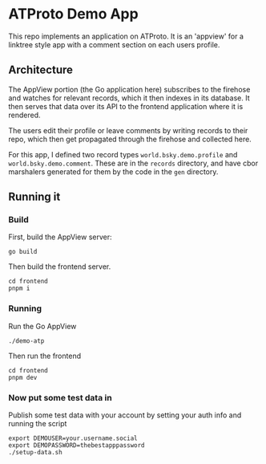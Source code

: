 # ATProto Demo App

This repo implements an application on ATProto. It is an 'appview' for a
linktree style app with a comment section on each users profile.

## Architecture

The AppView portion (the Go application here) subscribes to the firehose and
watches for relevant records, which it then indexes in its database.
It then serves that data over its API to the frontend application where it is
rendered.

The users edit their profile or leave comments by writing records to their
repo, which then get propagated through the firehose and collected here.

For this app, I defined two record types `world.bsky.demo.profile` and
`world.bsky.demo.comment`. These are in the `records` directory, and have cbor
marshalers generated for them by the code in the `gen` directory.

## Running it

### Build

First, build the AppView server:

```
go build
```

Then build the frontend server.

```
cd frontend
pnpm i
```

### Running

Run the Go AppView

```
./demo-atp
```

Then run the frontend

```
cd frontend
pnpm dev
```

### Now put some test data in

Publish some test data with your account by setting your auth info and running the script

```
export DEMOUSER=your.username.social
export DEMOPASSWORD=thebestapppassword
./setup-data.sh
```
